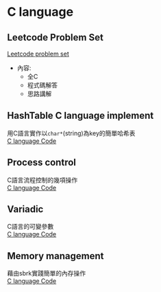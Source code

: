 # C language
## Leetcode Problem Set
[Leetcode problem set](https://github.com/Peruschi/leetcode-C/tree/main/problems)
- 內容:
  - 全C
  - 程式碼解答
  - 思路講解  

## HashTable C language implement
用C語言實作以`char*`(string)為key的簡單哈希表  
[C language Code](https://github.com/Peruschi/leetcode-C/blob/main/HashTable/HashTable.c)

## Process control
C語言流程控制的幾項操作  
[C language Code](https://github.com/Peruschi/leetcode-C/blob/main/Process%20control.md)

## Variadic
C語言的可變參數  
[C language Code](https://github.com/Peruschi/leetcode-C/blob/main/Variadic.md)

## Memory management
藉由sbrk實踐簡單的內存操作  
[C language Code](https://github.com/Peruschi/leetcode-C/blob/main/Memory%20management/%20Memory%20management.c)

